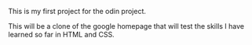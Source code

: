 This is my first project for the odin project.

This will be a clone of the google homepage that will test the skills I have learned so far in HTML and CSS.
